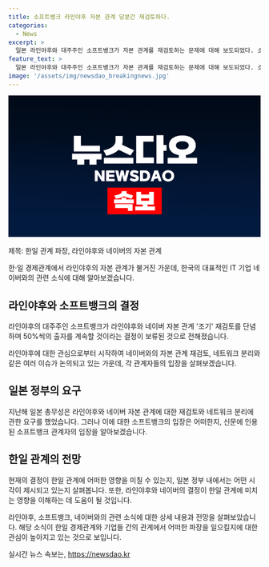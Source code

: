 ```yaml
---
title: 소프트뱅크 라인야후 자본 관계 당분간 재검토하다.
categories:
  - News
excerpt: >
  일본 라인야후와 대주주인 소프트뱅크가 자본 관계를 재검토하는 문제에 대해 보도되었다. 소프트뱅크는 한국의 네이버와 50%씩 출자를 유지하기로 했으며, 장래적으로 라인야후를 일본의 국산 플랫폼으로 만들기 위한 목표는 변하지 않는다고 전했다. 이에 대한 일본 정부의 관련 요구와 관련하여 양국 간의 관계 악화를 우려하는 목소리도 있다. 또한, 한국 네이버와 일본 소프트뱅크가 만든 합작사인 A홀딩스에 대한 내용도 포함되어 있다.
feature_text: >
  일본 라인야후와 대주주인 소프트뱅크가 자본 관계를 재검토하는 문제에 대해 보도되었다. 소프트뱅크는 한국의 네이버와 50%씩 출자를 유지하기로 했으며, 장래적으로 라인야후를 일본의 국산 플랫폼으로 만들기 위한 목표는 변하지 않는다고 전했다. 이에 대한 일본 정부의 관련 요구와 관련하여 양국 간의 관계 악화를 우려하는 목소리도 있다. 또한, 한국 네이버와 일본 소프트뱅크가 만든 합작사인 A홀딩스에 대한 내용도 포함되어 있다.
image: '/assets/img/newsdao_breakingnews.jpg'
---
```


<p><img src="/assets/img/newsdao_breakingnews.jpg" alt="pcversion 속보" /></p>

<p>제목: 한일 관계 파장, 라인야후와 네이버의 자본 관계</p>

<p>한·일 경제관계에서 라인야후의 자본 관계가 불거진 가운데, 한국의 대표적인 IT 기업 네이버와의 관련 소식에 대해 알아보겠습니다.</p>

<h2 data-ke-size="size26">라인야후와 소프트뱅크의 결정</h2>

<p>라인야후의 대주주인 소프트뱅크가 라인야후와 네이버 자본 관계 '조기' 재검토를 단념하며 50%씩의 출자를 계속할 것이라는 결정이 보류된 것으로 전해졌습니다.</p>

<p>라인야후에 대한 관심으로부터 시작하여 네이버와의 자본 관계 재검토, 네트워크 분리와 같은 여러 이슈가 논의되고 있는 가운데, 각 관계자들의 입장을 살펴보겠습니다.</p>

<h2 data-ke-size="size26">일본 정부의 요구</h2>

<p>지난해 일본 총무성은 라인야후와 네이버 자본 관계에 대한 재검토와 네트워크 분리에 관한 요구를 했었습니다. 그러나 이에 대한 소프트뱅크의 입장은 어떠한지, 신문에 인용된 소프트뱅크 관계자의 입장을 알아보겠습니다.</p>

<h2 data-ke-size="size26">한일 관계의 전망</h2>

<p>현재의 결정이 한일 관계에 어떠한 영향을 미칠 수 있는지, 일본 정부 내에서는 어떤 시각이 제시되고 있는지 살펴봅니다. 또한, 라인야후와 네이버의 결정이 한일 관계에 미치는 영향을 이해하는 데 도움이 될 것입니다.</p>

<p>라인야후, 소프트뱅크, 네이버와의 관련 소식에 대한 상세 내용과 전망을 살펴보았습니다. 해당 소식이 한일 경제관계와 기업들 간의 관계에서 어떠한 파장을 일으킬지에 대한 관심이 높아지고 있는 것으로 보입니다.</p>
실시간 뉴스 속보는, <a href="https://newsdao.kr" rel="dofollow">https://newsdao.kr</a>



